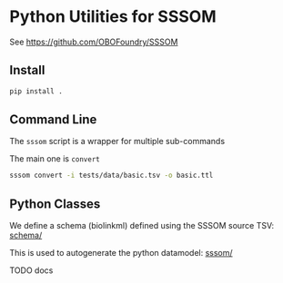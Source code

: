 # Python Utilities for SSSOM

See https://github.com/OBOFoundry/SSSOM

## Install

```bash
pip install .
```

## Command Line

The `sssom` script is a wrapper for multiple sub-commands

The main one is `convert`

```bash
sssom convert -i tests/data/basic.tsv -o basic.ttl
```

## Python Classes

We define a schema (biolinkml) defined using the SSSOM source TSV: [schema/](schema/)

This is used to autogenerate the python datamodel: [sssom/](sssom/)


TODO docs


